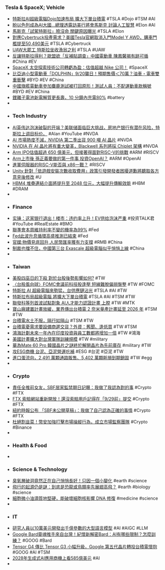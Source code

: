 ### Tesla & SpaceX; Vehicle
- [特斯拉AI超級電腦Dojo加速布局 擴大下單台積電](https://www.ntdtv.com/b5/2023/09/18/a103787372.html) #TSLA #Dojo #TSM #AI
- [盼以色列成為AI大國…總理透露訪美行將會馬斯克 討論人工智慧](https://udn.com/news/story/6811/7448029) #Elon #AI
- [馬斯克「試駕特斯拉」險沒命 關鍵原因曝光](https://www.ctee.com.tw/news/20230918700816-430703) #TSLA #Elon
- [對應Cybertruck投產需求？美國Tesla官網取消入門Model Y AWD，購車門檻提至50,490美元](https://news.u-car.com.tw/article/76172) #TSLA #Cybertruck
- [UAW大罷工 特斯拉坐收漁翁之利](https://www.ctee.com.tw/news/20230917700735-430704) #TSLA #UAW
- [反讓特斯拉得利？歐盟欲「反補貼調查」中國電動車 陳鳳馨揭有跡可循](https://tw.news.yahoo.com/反讓特斯拉得利-歐盟欲-反補貼調查-中國電動車-陳鳳馨揭有跡可循-005001239.html) #China #EV
- [SpaceX 太空探索技術公司轉虧為盈：估值超越 Nike 公司！](https://wuangus.cc/spacex-returns-to-profitability/) #SpaceX
- [比亞迪小型電動車「DOLPHIN」9/20襲日！預期售價＜70萬？油車・電車雙重衝擊](https://tw.stock.yahoo.com/news/比亞迪小型電動車-dolphin-9-20襲日-預期售價-094200645.html) #BYD #EV #China
- [中國旗艦電動車參加麋鹿測試被打回原形！測試人員：不配運動車款稱號](https://auto.ltn.com.tw/news/23828/3) #BYD #EV #China
- [鋰離子電池新電解質更長壽，10 分鐘內充電80%](https://technews.tw/2023/09/18/new-electrolyte-pog/) #battery
-
- ### Tech Industry
- [AI英伟达泡沫破裂的开端？美联储面临巨大挑战，房地产银行有潜在风险，特斯拉上调目标价。](https://www.youtube.com/watch?v=VLBlZ9Zd8fI) #Alan #YouTube #NVDA
- [AI 市場熱度不減，NVIDIA 第二季出貨 900 噸 AI 晶片](https://technews.tw/2023/09/18/nvidia-ships-900-tons-of-ai-chips-in-second-quarter/) #NVDA
- [NVIDIA 在 AI 晶片將有重大變革，Blackwell 系列將採 Chiplet 架構](https://technews.tw/2023/09/18/nvidia-blackwell-series-will-adopt-chiplet-architecture/) #NVDA
- [Arm IPO估值超過 650 億美元，但接著得面對RISC-V的挑戰](https://www.techbang.com/posts/109731-arm-ipo-risc-v) #ARM #RISCV
- [Arm上市後 孫正義要做的第一件事 投資OpenAI？](https://m.cnyes.com/news/id/5326990) #ARM #OpenAI
- [進軍伺服器的RISC-V能否與 x86一戰？](https://www.techbang.com/posts/109691-can-risc-v-compete-with-x86) #RISCV
- [Unity 針對「依遊戲安裝次數收取費用」政策引發開發者困擾道歉將聽取各方意見後修改](https://gnn.gamer.com.tw/detail.php?sn=256232) #U
- [HBM4 堆疊連結介面將提升至 2048 位元，大幅提升傳輸效能](https://technews.tw/2023/09/18/hbm4-stack-link-interface-will-be-upgraded-to-2048-bits/) #HBM #DRAM
-
- ### Finance
- [实锤：这家银行退出！楼市：违约率上升！EV供给泡沫严重](https://www.youtube.com/watch?v=_5BpdVgAzWA) #投资TALK君 #YouTube #RealEstate #BMO
- [聯準會本周維持利率不變的機率為99%](https://m.cnyes.com/news/id/5326475) #Fed
- [Fed此波升息循環高盛推測已結束](https://www.ctee.com.tw/news/20230918700033-439901) #Fed
- [官媒:物價見底回升,人民幣匯率獲有力支撐](https://news.cnyes.com/news/id/5327148) #RMB #China
- [制裁也擋不住，中國第三台 Exascale 超級電腦似乎悄悄上線](https://technews.tw/2023/09/18/exascale-computing-china-supercomputer/) #China
-
- ### Taiwan
- [美股四巫日的下殺 對於台股後勢影響如何?](https://m.cnyes.com/news/id/5326547) #TW
- [〈台股風向球〉FOMC會議前科技股逢壓 短線難脫偏弱盤整](https://m.cnyes.com/news/id/5326335) #TW #FOMC
- [特斯拉 AI 超級電腦來勢猛，台供應鏈沾光](https://technews.tw/2023/09/18/taiwan-supply-chain-is-expected-to-benefit-from-tesla-dojo/) #TSLA #AI #TW
- [特斯拉布局超級電腦 將擴大下單台積電](https://udn.com/news/story/7240/7446399) #TSLA #AI #TSM #TW
- [聯發科等列首波試點對象 AI人才能力認證計畫 上膛](https://tw.stock.yahoo.com/news/聯發科等列首波試點對象-ai人才能力認證計畫-上膛-201000272.html) #TW #MTK
- [寶山廠建置計畫放緩，業界傳出台積電 2 奈米量產計畫延至 2026 年](https://technews.tw/2023/09/18/tsmc-n2-gaafet-nanosheet/) #TSM #TW
- [台積電水土不服，隔行如隔山](https://www.gvm.com.tw/article/106216) #TSM #TW
- [台積電憂需求要設備商遲交貨？外資：舊聞、逢低買](https://finance.technews.tw/2023/09/18/tsmc-worries-about-demand-causing-equipment-manufacturers-to-delay-delivery/) #TW #TSM
- [鴻海計劃未來一年內在印度投資與員工數都將增加一倍](https://finance.technews.tw/2023/09/18/foxconn-plans-to-double-investment-and-headcount-in-india-over-the-next-year/) #TW #鴻海
- [美國計畫擴大對台灣軍隊訓練規模](https://www.rfi.fr/tw/台灣/20230917-美國計畫擴大對台灣軍隊訓練規模) #TW #military
- [華為Mate 60 Pro 韓國晶片之謎終於解開晶片為先前庫存](https://m.eprice.com.tw/mobile/talk/4546/5798600/1) #military #TW
- [攻ESG商機 台泥、亞泥營運吃補](https://www.ctee.com.tw/news/20230918700180-439901) #ESG #台泥 #亞泥 #TW
- [進口蛋流向，2,491 萬顆通路販售、5,402 萬顆耗損到期銷毀](https://technews.tw/2023/09/16/import-eggs-where-to-go) #TW #egg
-
- ### Crypto
- [責任全推前女友，SBF居家監禁期日記曝：我做了我認為對的事](https://abmedia.io/sbf-250-pages-of-justifications) #Crypto #FTX
- [FTX 索賠網站重新開放！還沒索賠用戶記得在「9/29前」提交](https://www.blocktempo.com/ftx-claims-portal-reopens/) #Crypto #FTX
- [紐約時報公布 「SBF未公開草稿」：我做了自己認為正確的事情](https://www.blocktempo.com/sbf-says-i-did-what-i-thought-was-right-in-leaded-docs/) #Crypto #FTX
- [杜絕割韭菜！幣安加強打擊市場操縱行為，成立市場監察團隊](https://abmedia.io/binance-preventing-market-manipulation) #Crypto #Binance
-
- ### Health & Food
-
- ### Science & Technology
- [臭氧層破洞竟然正在自己悄悄長好！只因一個小變化](https://news.xfastest.com/others/132127/others-274/) #earth #science
- [飛行的起源仍是謎：到底是恐龍或鳥類率先展翅高飛？](https://tomorrowsci.com/socialscience/20230915_01/) #earth #biology #science
- [細胞微小油滴質地堅硬，能破壞細胞核影響 DNA 修復](https://technews.tw/2023/09/15/physicists-expose-fat-droplets-hidden-threat/) #medicine #science
-
- ### IT
- [研究人員以10萬美元開發出千億參數的大型語言模型](https://www.ithome.com.tw/news/158779) #AI #AIGC #LLM
- [Google Bard靈魂推手來自台灣！紀懷新解密Bard：AI有哪些限制？怎麼訓練？](https://www.techbang.com/posts/108880-google-bard-soul-pusher-from-taiwan-ji-huaixins-decryption) #GOOG #Bard
- [Tensor G4 傳比 Tensor G3 小幅升級，Google 第五代晶片轉投台積電懷抱](https://technews.tw/2023/09/18/google-tensor-g4-reportedly-set-for-just-a-minor-upgrade-over-tensor-g3/) #GOOG #AI #TSM
- [2028年生成式AI應用商機上看585億美元](https://www.eettaiwan.com/20230918nt21-omdia-ai/) #AI
-